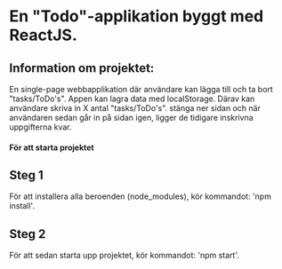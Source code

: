 # En "Todo"-applikation byggt med ReactJS.

## Information om projektet: 
En single-page webbapplikation där användare kan lägga till och ta bort "tasks/ToDo's".
Appen kan lagra data med localStorage. Därav kan användare skriva in X antal "tasks/ToDo's". stänga ner sidan och när användaren sedan går in på sidan igen, ligger de tidigare inskrivna uppgifterna kvar.

#### För att starta projektet

## Steg 1
För att installera alla beroenden (node_modules), kör kommandot: 'npm install'.

## Steg 2
För att sedan starta upp projektet, kör kommandot: 'npm start'.


